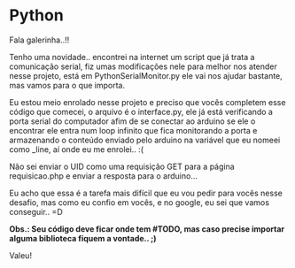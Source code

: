 # Python

Fala galerinha..!!

Tenho uma novidade.. encontrei na internet um script que já trata a comunicação serial, fiz umas modificações nele para melhor nos atender nesse projeto, está em PythonSerialMonitor.py ele vai nos ajudar bastante, mas vamos para o que importa.

Eu estou meio enrolado nesse projeto e preciso que vocês completem esse código que comecei, o arquivo é o interface.py, ele já está verificando a porta serial do computador afim de se conectar ao arduino se ele o encontrar ele entra num loop infinito que fica monitorando a porta e armazenando o conteúdo enviado pelo arduino na variável que eu nomeei como _line, aí onde eu me enrolei.. :(

Não sei enviar o UID como uma requisição GET para a página requisicao.php e enviar a resposta para o arduino...

Eu acho que essa é a tarefa mais difícil que eu vou pedir para vocês nesse desafio, mas como eu confio em vocês, e no google, eu sei que vamos conseguir.. =D

**Obs.: Seu código deve ficar onde tem #TODO, mas caso precise importar alguma biblioteca fiquem a vontade.. ;)**

Valeu!